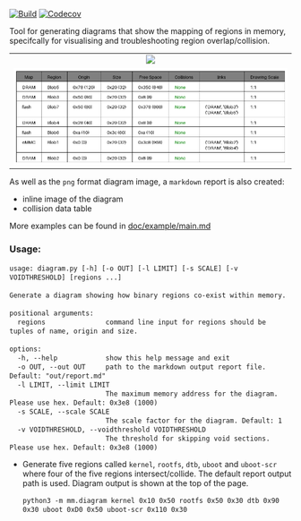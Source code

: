 [![Build](https://github.com/cracked-machine/mmdiagram/actions/workflows/python-app.yml/badge.svg)](https://github.com/cracked-machine/mmdiagram/actions/workflows/python-app.yml)
[![Codecov](https://img.shields.io/codecov/c/github/cracked-machine/mmdiagram)](https://app.codecov.io/gh/cracked-machine/mmdiagram)

Tool for generating diagrams that show the mapping of regions in memory, specifcally for visualising and troubleshooting region overlap/collision.

||
|:-:|
|![](doc/example/test_generate_doc_example_three_maps.png)|
|![](doc/example/test_generate_doc_example_three_maps_table.png)|

As well as the `png` format diagram image, a `markdown` report is also created:
- inline image of the diagram
- collision data table

More examples can be found in [doc/example/main.md](doc/example/main.md)

### Usage:

```
usage: diagram.py [-h] [-o OUT] [-l LIMIT] [-s SCALE] [-v VOIDTHRESHOLD] [regions ...]

Generate a diagram showing how binary regions co-exist within memory.

positional arguments:
  regions               command line input for regions should be tuples of name, origin and size.

options:
  -h, --help            show this help message and exit
  -o OUT, --out OUT     path to the markdown output report file. Default: "out/report.md"
  -l LIMIT, --limit LIMIT
                        The maximum memory address for the diagram. Please use hex. Default: 0x3e8 (1000)
  -s SCALE, --scale SCALE
                        The scale factor for the diagram. Default: 1
  -v VOIDTHRESHOLD, --voidthreshold VOIDTHRESHOLD
                        The threshold for skipping void sections. Please use hex. Default: 0x3e8 (1000)
```

- Generate five regions called `kernel`, `rootfs`, `dtb`, `uboot` and `uboot-scr` where four of the five regions intersect/collide. The default report output path is used. Diagram output is shown at the top of the page.

    ```
    python3 -m mm.diagram kernel 0x10 0x50 rootfs 0x50 0x30 dtb 0x90 0x30 uboot 0xD0 0x50 uboot-scr 0x110 0x30
    ```




